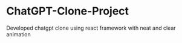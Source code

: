 # ChatGPT-Clone-Project
Developed chatgpt clone using react framework with neat and clear animation 
